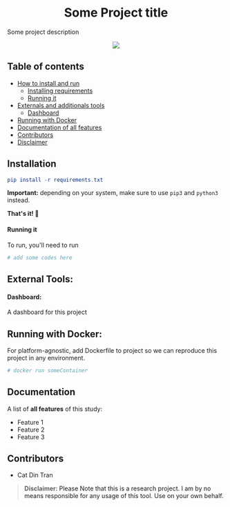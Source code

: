 <p align="center">
  <h1 align="center">Some Project title</h1>
  <p>Some project description<p>
  <p align="center">
    <a href="https://www.python.org/">
    	<img src="https://img.shields.io/badge/built%20with-Python3-red.svg" />
    </a>
  </p>
</p>

## Table of contents
- [How to install and run](#installation)
  * [Installing requirements](#installation)
  * [Running it](#running-it)
- [Externals and additionals tools](#external-tools)
  * [Dashboard](#dashboard)
- [Running with Docker](#running-with-docker)
- [Documentation of all features](#documentation)
- [Contributors](#contributors)
- [Disclaimer](#disclaimer)

## **Installation**
```elm
pip install -r requirements.txt
```
__Important:__ depending on your system, make sure to use `pip3` and `python3` instead.

**That's it! 🚀**   

#### Running it

To run, you'll need to run

```python
# add some codes here
```

## External Tools:
#### Dashboard:
A dashboard for this project

## Running with Docker:
For platform-agnostic, add Dockerfile to project so we can reproduce this project in any environment.
```bash
# docker run someContainer
```

## Documentation
A list of **all features** of this study:
* Feature 1
* Feature 2
* Feature 3


## Contributors
* Cat Din Tran

> **Disclaimer**<a name="disclaimer" />: Please Note that this is a research project. I am by no means responsible for any usage of this tool. Use on your own behalf. 
